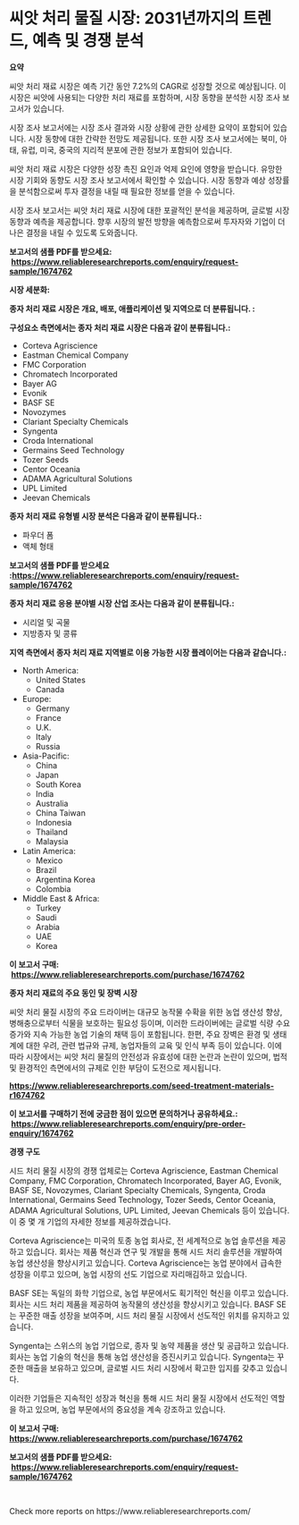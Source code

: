 <p><h1>씨앗 처리 물질 시장: 2031년까지의 트렌드, 예측 및 경쟁 분석</h1></p><p><strong>요약</strong></p>
<p><p>씨앗 처리 재료 시장은 예측 기간 동안 7.2%의 CAGR로 성장할 것으로 예상됩니다. 이 시장은 씨앗에 사용되는 다양한 처리 재료를 포함하며, 시장 동향을 분석한 시장 조사 보고서가 있습니다.</p><p>시장 조사 보고서에는 시장 조사 결과와 시장 상황에 관한 상세한 요약이 포함되어 있습니다. 시장 동향에 대한 간략한 전망도 제공됩니다. 또한 시장 조사 보고서에는 북미, 아태, 유럽, 미국, 중국의 지리적 분포에 관한 정보가 포함되어 있습니다.</p><p>씨앗 처리 재료 시장은 다양한 성장 촉진 요인과 억제 요인에 영향을 받습니다. 유망한 시장 기회와 동향도 시장 조사 보고서에서 확인할 수 있습니다. 시장 동향과 예상 성장률을 분석함으로써 투자 결정을 내릴 때 필요한 정보를 얻을 수 있습니다.</p><p>시장 조사 보고서는 씨앗 처리 재료 시장에 대한 포괄적인 분석을 제공하며, 글로벌 시장 동향과 예측을 제공합니다. 향후 시장의 발전 방향을 예측함으로써 투자자와 기업이 더 나은 결정을 내릴 수 있도록 도와줍니다.</p></p>
<p><strong>보고서의 샘플 PDF를 받으세요: &nbsp;<a href="https://www.reliableresearchreports.com/enquiry/request-sample/1674762">https://www.reliableresearchreports.com/enquiry/request-sample/1674762</a></strong></p>
<p><strong>시장 세분화:</strong></p>
<p><strong> 종자 처리 재료 시장은 개요, 배포, 애플리케이션 및 지역으로 더 분류됩니다. :</strong></p>
<p><strong>구성요소 측면에서는 종자 처리 재료 시장은 다음과 같이 분류됩니다.:</strong></p>
<p><ul><li>Corteva Agriscience</li><li>Eastman Chemical Company</li><li>FMC Corporation</li><li>Chromatech Incorporated</li><li>Bayer AG</li><li>Evonik</li><li>BASF SE</li><li>Novozymes</li><li>Clariant Specialty Chemicals</li><li>Syngenta</li><li>Croda International</li><li>Germains Seed Technology</li><li>Tozer Seeds</li><li>Centor Oceania</li><li>ADAMA Agricultural Solutions</li><li>UPL Limited</li><li>Jeevan Chemicals</li></ul></p>
<p><strong> 종자 처리 재료 유형별 시장 분석은 다음과 같이 분류됩니다.:</strong></p>
<p><ul><li>파우더 폼</li><li>액체 형태</li></ul></p>
<p><strong>보고서의 샘플 PDF를 받으세요 :<a href="https://www.reliableresearchreports.com/enquiry/request-sample/1674762">https://www.reliableresearchreports.com/enquiry/request-sample/1674762</a></strong></p>
<p><strong> 종자 처리 재료 응용 분야별 시장 산업 조사는 다음과 같이 분류됩니다.:</strong></p>
<p><ul><li>시리얼 및 곡물</li><li>지방종자 및 콩류</li></ul></p>
<p><strong>지역 측면에서 종자 처리 재료 지역별로 이용 가능한 시장 플레이어는 다음과 같습니다.:</strong></p>
<p><ul>
    <li>
        North America:
        <ul>
            <li>United States</li>
            <li>Canada</li>
        </ul>
    </li>
    <li>
        Europe:
        <ul>
            <li>Germany</li>
            <li>France</li>
            <li>U.K.</li>
            <li>Italy</li>
            <li>Russia</li>
        </ul>
    </li>
    <li>
        Asia-Pacific:
        <ul>
            <li>China</li>
            <li>Japan</li>
            <li>South Korea</li>
            <li>India</li>
            <li>Australia</li>
            <li>China Taiwan</li>
            <li>Indonesia</li>
            <li>Thailand</li>
            <li>Malaysia</li>
        </ul>
    </li>
    <li>
        Latin America:
        <ul>
            <li>Mexico</li>
            <li>Brazil</li>
            <li>Argentina Korea</li>
            <li>Colombia</li>
        </ul>
    </li>
    <li>
        Middle East & Africa:
        <ul>
            <li>Turkey</li>
            <li>Saudi</li>
            <li>Arabia</li>
            <li>UAE</li>
            <li>Korea</li>
        </ul>
    </li>
    </ul></p>
<p><strong>이 보고서 구매: &nbsp;<a href="https://www.reliableresearchreports.com/purchase/1674762">https://www.reliableresearchreports.com/purchase/1674762</a></strong></p>
<p><strong>종자 처리 재료의 주요 동인 및 장벽 시장</strong></p>
<p><p>씨앗 처리 물질 시장의 주요 드라이버는 대규모 농작물 수확을 위한 농업 생산성 향상, 병해충으로부터 식물을 보호하는 필요성 등이며, 이러한 드라이버에는 글로벌 식량 수요 증가와 지속 가능한 농업 기술의 채택 등이 포함됩니다. 한편, 주요 장벽은 환경 및 생태계에 대한 우려, 관련 법규와 규제, 농업자들의 교육 및 인식 부족 등이 있습니다. 이에 따라 시장에서는 씨앗 처리 물질의 안전성과 유효성에 대한 논란과 논란이 있으며, 법적 및 환경적인 측면에서의 규제로 인한 부담이 도전으로 제시됩니다.</p></p>
<p><strong><a href="https://www.reliableresearchreports.com/seed-treatment-materials-r1674762">https://www.reliableresearchreports.com/seed-treatment-materials-r1674762</a></strong></p>
<p><strong>이 보고서를 구매하기 전에 궁금한 점이 있으면 문의하거나 공유하세요.: &nbsp;<a href="https://www.reliableresearchreports.com/enquiry/pre-order-enquiry/1674762">https://www.reliableresearchreports.com/enquiry/pre-order-enquiry/1674762</a></strong></p>
<p><strong>경쟁 구도</strong></p>
<p><p>시드 처리 물질 시장의 경쟁 업체로는 Corteva Agriscience, Eastman Chemical Company, FMC Corporation, Chromatech Incorporated, Bayer AG, Evonik, BASF SE, Novozymes, Clariant Specialty Chemicals, Syngenta, Croda International, Germains Seed Technology, Tozer Seeds, Centor Oceania, ADAMA Agricultural Solutions, UPL Limited, Jeevan Chemicals 등이 있습니다. 이 중 몇 개 기업의 자세한 정보를 제공하겠습니다.</p><p>Corteva Agriscience는 미국의 토종 농업 회사로, 전 세계적으로 농업 솔루션을 제공하고 있습니다. 회사는 제품 혁신과 연구 및 개발을 통해 시드 처리 솔루션을 개발하여 농업 생산성을 향상시키고 있습니다. Corteva Agriscience는 농업 분야에서 급속한 성장을 이루고 있으며, 농업 시장의 선도 기업으로 자리매김하고 있습니다.</p><p>BASF SE는 독일의 화학 기업으로, 농업 부문에서도 획기적인 혁신을 이루고 있습니다. 회사는 시드 처리 제품을 제공하여 농작물의 생산성을 향상시키고 있습니다. BASF SE는 꾸준한 매출 성장을 보여주며, 시드 처리 물질 시장에서 선도적인 위치를 유지하고 있습니다.</p><p>Syngenta는 스위스의 농업 기업으로, 종자 및 농약 제품을 생산 및 공급하고 있습니다. 회사는 농업 기술의 혁신을 통해 농업 생산성을 증진시키고 있습니다. Syngenta는 꾸준한 매출을 보유하고 있으며, 글로벌 시드 처리 시장에서 확고한 입지를 갖추고 있습니다.</p><p>이러한 기업들은 지속적인 성장과 혁신을 통해 시드 처리 물질 시장에서 선도적인 역할을 하고 있으며, 농업 부문에서의 중요성을 계속 강조하고 있습니다.</p></p>
<p><strong>이 보고서 구매: &nbsp; <a href="https://www.reliableresearchreports.com/purchase/1674762">https://www.reliableresearchreports.com/purchase/1674762</a></strong></p>
<p><strong>보고서의 샘플 PDF를 받으세요: &nbsp;<a href="https://www.reliableresearchreports.com/enquiry/request-sample/1674762">https://www.reliableresearchreports.com/enquiry/request-sample/1674762</a></strong><strong></strong></p>
<p>&nbsp;</p>
<p>Check more reports on https://www.reliableresearchreports.com/</p>